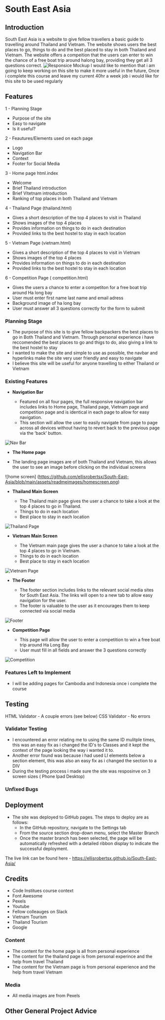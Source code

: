 # South East Asia 

## Introduction
South East Asia is a website to give fellow travellers a basic guide to travelling around Thailand and Vietnam. The website shows users the best places to go, things to do and the best placed to stay in both Thailand and Vietnam. The website offers a compeition that the users can enter to win the chance of a free boat trip around halong bay, providing they get all 3 questions correct. 
![Responsice Mockup](https://github.com/ellisrobertsx/South-East-Asia/blob/main/assets/readmeimages/south-east-asia-responsive.png)
I would like to mention that i am going to keep working on this site to make it more useful in the future, Once i complete this course and leave my current 40hr a week job i would like for this site to be used regularly 



## Features 
1 - Planning Stage 
- Purpose of the site 
- Easy to navigate 
- Is it useful? 

2 - Feautures/Elements used on each page
- Logo
- Navigation Bar
- Context
- Footer for Social Media

3 - Home page html.index
- Welcome
- Brief Thailand introduction
- Brief Vitetnam introduction 
- Ranking of top places in both Thailand and Vietnam

4 - Thailand Page (thailand.html)
- Gives a short description of the top 4 places to visit in Thailand 
- Shows images of the top 4 places
- Provides information on things to do in each destination 
- Provided links to the best hostel to stay in each location 

5 - Vietnam Page (vietnam.html)
- Gives a short description of the top 4 places to visit in Vietnam 
- Shows images of the top 4 places
- Provides information on things to do in each destination 
- Provided links to the best hostel to stay in each location 

6 - Competition Page ( competition.html)
- Gives the users a chance to enter a competiton for a free boat trip around Ha long bay 
- User must enter first name last name and email adress
- Background image of ha long bay 
- User must answer all 3 questions correctly for the form to submit 

### Planning Stage
- The purpose of this site is to give fellow backpackers the best places to go in Both Thailand and Vietnam. Through personal experience i have reccomended the best places to go and thigs to do, also giving a link to the best hostel to stay
- I wanted to make the site and simple to use as possible, the navbar and hyperlinks make the site very user friendly and easy to navigate 
- I believe this site will be useful for anyone travelling to either Thailand or Vietnam 

### Existing Features

- __Navigation Bar__

  - Featured on all four pages, the full responsive navigation bar includes links to Home page, Thailand page, Vietnam page and competition page and is identical in each page to allow for easy navigation.
  - This section will allow the user to easily navigate from page to page across all devices without having to revert back to the previous page via the ‘back’ button. 

![Nav Bar](https://github.com/ellisrobertsx/South-East-Asia/blob/main/assets/readmeimages/navigationbar.png)

- __The Home page__

 - The landing page images are of both Thailand and Vietnam, this allows the user to see an image before clicking on the individual screens 
  

![home screen] (https://github.com/ellisrobertsx/South-East-Asia/blob/main/assets/readmeimages/homescreen.png)
- __Thailand Main Screen__

  - The Thailand main page gives the user a chance to take a look at the top 4 places to go in Thailand.
  - Things to do in each location 
  - Best place to stay in each location  

![Thailand Page](https://github.com/ellisrobertsx/South-East-Asia/blob/main/assets/readmeimages/thailandresponsive.png)

- __Vietnam Main Screen__

   - The Vietnam main page gives the user a chance to take a look at the top 4 places to go in Vietnam.
  - Things to do in each location 
  - Best place to stay in each location  

![Vietnam Page ](https://github.com/ellisrobertsx/South-East-Asia/blob/main/assets/readmeimages/vietnamresponsive.png)

- __The Footer__ 

  - The footer section includes links to the relevant social media sites for South East Asia. The links will open to a new tab to allow easy navigation for the user. 
  - The footer is valuable to the user as it encourages them to keep connected via social media

![Footer](https://github.com/ellisrobertsx/South-East-Asia/blob/main/assets/readmeimages/footerresponsive.png)


- __Competition Page__

  - This page will allow the user to enter a competition to win a free boat trip around Ha Long Bay
  - User must fill in all fields and answer the 3 questions correctly 

![Competition](https://github.com/ellisrobertsx/South-East-Asia/blob/main/assets/readmeimages/competitionresponsive.png)


### Features Left to Implement
- I will be adding pages for Cambodia and Indonesia once i complete the course 


## Testing 
HTML Validator - A couple errors (see below)
CSS Validator - No errors 



### Validator Testing 
- I encountered an error relating me to using the same ID mulitple times, this was an easy fix as i changed the ID's to Classes and it kept the context of the page looking the way i wanted it to. 
- Another error found was because i had used LI elements below a section element, this was also an easy fix as i changed the section to a DIV 
- During the testing process i made sure the site was resposinve on 3 screen sizes ( Phone Ipad Desktop)


### Unfixed Bugs



## Deployment
- The site was deployed to GitHub pages. The steps to deploy are as follows: 
  - In the GitHub repository, navigate to the Settings tab 
  - From the source section drop-down menu, select the Master Branch
  - Once the master branch has been selected, the page will be automatically refreshed with a detailed ribbon display to indicate the successful deployment. 

The live link can be found here - https://ellisrobertsx.github.io/South-East-Asia/


## Credits 
- Code Institues course context 
- Font Awesome
- Pexels
- Youtube
- Fellow colleauges on Slack
- Vietnam Tourism
- Thailand Tourism 
- Google

### Content 
- The content for the home page is all from personal experience 
- The content for the thailand page is from personal experince and the help from travel Thailand
- The content for the Vietnam page is from personal experience and the help from travel Vietnam 

### Media
- All media images are from Pexels

## Other General Project Advice

